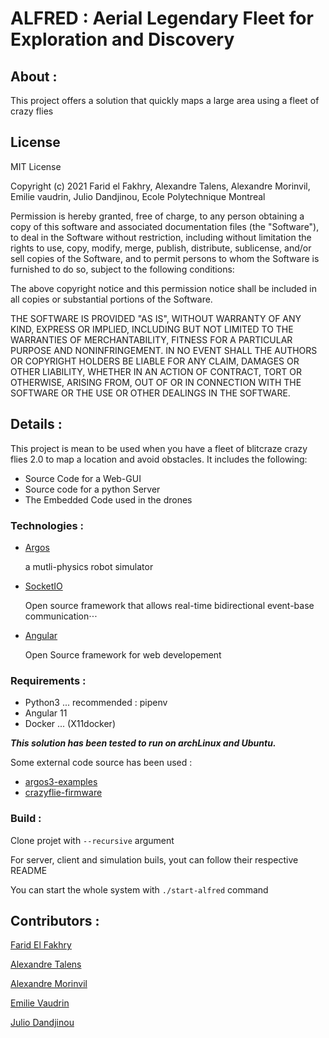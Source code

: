 # ALFRED : Aerial Legendary Fleet for Exploration and Discovery
## About :
This project offers a solution that quickly maps a large area using a fleet of crazy flies

## License
MIT License

Copyright (c) 2021 Farid el Fakhry, Alexandre Talens, Alexandre Morinvil, Emilie vaudrin, Julio Dandjinou, Ecole Polytechnique Montreal

Permission is hereby granted, free of charge, to any person obtaining a copy
of this software and associated documentation files (the "Software"), to deal
in the Software without restriction, including without limitation the rights
to use, copy, modify, merge, publish, distribute, sublicense, and/or sell
copies of the Software, and to permit persons to whom the Software is
furnished to do so, subject to the following conditions:

The above copyright notice and this permission notice shall be included in all
copies or substantial portions of the Software.

THE SOFTWARE IS PROVIDED "AS IS", WITHOUT WARRANTY OF ANY KIND, EXPRESS OR
IMPLIED, INCLUDING BUT NOT LIMITED TO THE WARRANTIES OF MERCHANTABILITY,
FITNESS FOR A PARTICULAR PURPOSE AND NONINFRINGEMENT. IN NO EVENT SHALL THE
AUTHORS OR COPYRIGHT HOLDERS BE LIABLE FOR ANY CLAIM, DAMAGES OR OTHER
LIABILITY, WHETHER IN AN ACTION OF CONTRACT, TORT OR OTHERWISE, ARISING FROM,
OUT OF OR IN CONNECTION WITH THE SOFTWARE OR THE USE OR OTHER DEALINGS IN THE
SOFTWARE.

## Details :
This project is mean to be used when you have a fleet of blitcraze crazy flies 2.0 to map a location and avoid obstacles. 
It includes the following:
* Source Code for a Web-GUI
* Source code for a python Server
* The Embedded Code used in the drones

### Technologies :

* [Argos](https://www.argos-sim.info/)

    a mutli-physics robot simulator

* [SocketIO](https://socket.io/)

    Open source framework that allows real-time bidirectional event-base communication⋅⋅⋅
* [Angular](https://angular.io/)

    Open Source framework for web developement

### Requirements :
* Python3
... recommended : pipenv
* Angular 11
* Docker
... (X11docker)

***This solution has been tested to run on archLinux and Ubuntu.***


Some external code source has been used :

* [argos3-examples](https://github.com/MISTLab/argos3-examples/tree/inf3995)
* [crazyflie-firmware](https://github.com/bitcraze/crazyflie-firmware)

### Build :
Clone projet with `--recursive` argument

For server, client and simulation buils, yout can follow their respective README

You can start the whole system with `./start-alfred` command

## Contributors :
[Farid El Fakhry](https://gitlab.com/farid.elfakhry)

[Alexandre Talens](https://gitlab.com/talensalexandre)

[Alexandre Morinvil](https://gitlab.com/AlexandreMorinvil)

[Emilie Vaudrin](https://gitlab.com/emilievaudrin)

[Julio Dandjinou](https://gitlab.com/jdandjinou)
